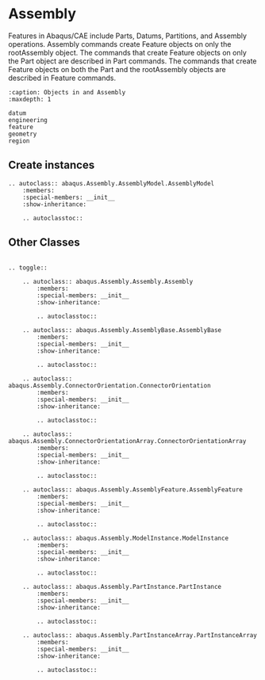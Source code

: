 # Assembly

Features in Abaqus/CAE include Parts, Datums, Partitions, and Assembly operations. Assembly commands create Feature objects on only the rootAssembly object. The commands that create Feature objects on only the Part object are described in Part commands. The commands that create Feature objects on both the Part and the rootAssembly objects are described in Feature commands.

```{toctree}
:caption: Objects in and Assembly
:maxdepth: 1

datum
engineering
feature
geometry
region
```

## Create instances

```{eval-rst}
.. autoclass:: abaqus.Assembly.AssemblyModel.AssemblyModel
    :members:
    :special-members: __init__
    :show-inheritance:

    .. autoclasstoc::

```

## Other Classes

```{eval-rst}

.. toggle::

    .. autoclass:: abaqus.Assembly.Assembly.Assembly
        :members:
        :special-members: __init__
        :show-inheritance:

        .. autoclasstoc::

    .. autoclass:: abaqus.Assembly.AssemblyBase.AssemblyBase
        :members:
        :special-members: __init__
        :show-inheritance:

        .. autoclasstoc::

    .. autoclass:: abaqus.Assembly.ConnectorOrientation.ConnectorOrientation
        :members:
        :special-members: __init__
        :show-inheritance:

        .. autoclasstoc::

    .. autoclass:: abaqus.Assembly.ConnectorOrientationArray.ConnectorOrientationArray
        :members:
        :special-members: __init__
        :show-inheritance:

        .. autoclasstoc::

    .. autoclass:: abaqus.Assembly.AssemblyFeature.AssemblyFeature
        :members:
        :special-members: __init__
        :show-inheritance:

        .. autoclasstoc::

    .. autoclass:: abaqus.Assembly.ModelInstance.ModelInstance
        :members:
        :special-members: __init__
        :show-inheritance:

        .. autoclasstoc::

    .. autoclass:: abaqus.Assembly.PartInstance.PartInstance
        :members:
        :special-members: __init__
        :show-inheritance:

        .. autoclasstoc::

    .. autoclass:: abaqus.Assembly.PartInstanceArray.PartInstanceArray
        :members:
        :special-members: __init__
        :show-inheritance:

        .. autoclasstoc::
```
